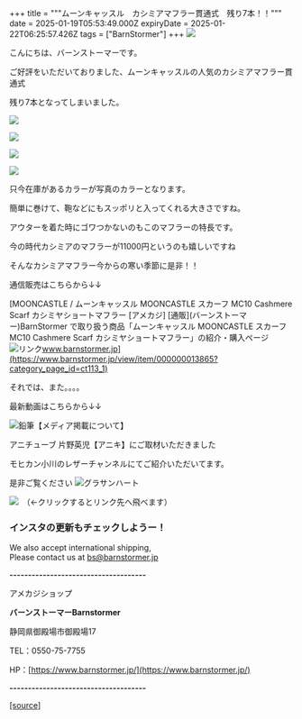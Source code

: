 +++
title = """ムーンキャッスル　カシミアマフラー貫通式　残り7本！！"""
date = 2025-01-19T05:53:49.000Z
expiryDate = 2025-01-22T06:25:57.426Z
tags = ["BarnStormer"]
+++
[![](https://stat.ameba.jp/user_images/20231023/16/barnstormer-go/b2/03/p/o0420015015354743273.png)](https://ameblo.jp/barnstormer-go/entry-12825670498.html)

こんにちは、バーンストーマーです。

ご好評をいただいておりました、ムーンキャッスルの人気のカシミアマフラー貫通式

残り7本となってしまいました。

[![](https://stat.ameba.jp/user_images/20250119/14/barnstormer-go/23/9b/j/o0540070015534798666.jpg)](https://stat.ameba.jp/user_images/20250119/14/barnstormer-go/23/9b/j/o0540070015534798666.jpg)

[![](https://stat.ameba.jp/user_images/20250119/14/barnstormer-go/a5/5e/j/o0519070015534798668.jpg)](https://stat.ameba.jp/user_images/20250119/14/barnstormer-go/a5/5e/j/o0519070015534798668.jpg)

[![](https://stat.ameba.jp/user_images/20250119/14/barnstormer-go/a8/cf/j/o0489070015534798667.jpg)](https://stat.ameba.jp/user_images/20250119/14/barnstormer-go/a8/cf/j/o0489070015534798667.jpg)

[![](https://stat.ameba.jp/user_images/20250119/14/barnstormer-go/b5/ad/j/o0504070015534798670.jpg)](https://stat.ameba.jp/user_images/20250119/14/barnstormer-go/b5/ad/j/o0504070015534798670.jpg)

只今在庫があるカラーが写真のカラーとなります。

簡単に巻けて、鞄などにもスッポリと入ってくれる大きさですね。

アウターを着た時にゴワつかないのもこのマフラーの特長です。

今の時代カシミアのマフラーが11000円というのも嬉しいですね

そんなカシミアマフラー今からの寒い季節に是非！！

通信販売はこちらから↓↓

[MOONCASTLE / ムーンキャッスル MOONCASTLE スカーフ MC10 Cashmere Scarf カシミヤショートマフラー \[アメカジ\] \[通販\](バーンストーマー)BarnStormer で取り扱う商品「ムーンキャッスル MOONCASTLE スカーフ MC10 Cashmere Scarf カシミヤショートマフラー」の紹介・購入ページ![リンク](https://c.stat100.ameba.jp/ameblo/symbols/v3.20.0/svg/gray/editor_link.svg)www.barnstormer.jp](https://www.barnstormer.jp/view/item/000000013865?category_page_id=ct113_1)

それでは、また。。。。

最新動画はこちらから↓↓

![鉛筆](https://stat100.ameba.jp/blog/ucs/img/char/char3/519.png)【メディア掲載について】

アニチューブ 片野英児【アニキ】にご取材いただきました

モヒカン小川のレザーチャンネルにてご紹介いただいてます。

是非ご覧ください ![グラサンハート](https://stat100.ameba.jp/blog/ucs/img/char/char3/148.png)

[![](https://stat.ameba.jp/user_images/20230412/16/barnstormer-go/6a/23/p/o0108010815269242493.png)](https://www.instagram.com/barnstormer_daily/)　（←クリックするとリンク先へ飛べます）

### インスタの更新もチェックしようー！

We also accept international shipping,  
Please contact us at bs@barnstormer.jp

**\-------------------------------------**

アメカジショップ

**バーンストーマーBarnstormer**

静岡県御殿場市御殿場17

TEL：0550-75-7755

HP：[https://www.barnstormer.jp/](https://www.barnstormer.jp/)

**\-------------------------------------**

[[source]](https://ameblo.jp/barnstormer-go/entry-12883043930.html)
